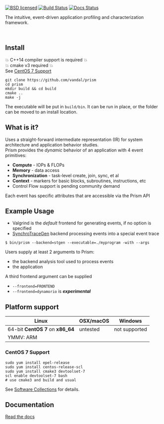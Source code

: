 [![BSD licensed](https://img.shields.io/badge/license-BSD-blue.svg)](./COPYING)
[![Build Status](https://travis-ci.org/vandal/prism.svg?branch=master)](https://travis-ci.org/vandal/prism)
[![Docs Status](https://readthedocs.org/projects/prism/badge)](http://vandal-prism.readthedocs.io/en/latest)

The intuitive, event-driven application profiling and characterization framework.

<br>

## Install
:boom: C++14 compiler support is required :boom:  
:boom: cmake v3 required :boom:  
See [CentOS 7 Support](#centos-7-support)
```
git clone https://github.com/vandal/prism
cd prism
mkdir build && cd build
cmake ..
make -j
```
The executable will be put in `build/bin`. It can be run in place, or the folder can be moved to an install location.

## What is it?

Uses a straight-forward intermediate representation (IR) for system architecture and application behavior studies.  
Prism provides the *dynamic* behavior of an application with 4 event primitives:
* **Compute** - IOPs & FLOPs
* **Memory** - data access
* **Synchronization** - task-level create, join, sync, et al
* **Context** - markers for basic blocks, subroutines, instructions, etc
* Control Flow support is pending community demand

Each event has specific attributes that are accessible via the Prism API

## Example Usage
* Valgrind is the *default* frontend for generating events, if no option is specified
* [SynchroTraceGen](http://vlsi.ece.drexel.edu/index.php?title=SynchroTrace) backend processing events into a special event trace  

`$ bin/prism --backend=stgen --executable=./myprogram -with --args`

Users supply at least 2 arguments to Prism:
* the backend analysis tool used to process events
* the application

A third frontend argument can be supplied
* `--frontend=FRONTEND`
* `--frontend=dynamorio` is **_experimental_**

## Platform support
| Linux                              | OSX/macOS | Windows       |
| ---------------------------------- | --------- | ------------- |
| 64-bit **CentOS 7** on **x86\_64** | untested  | not supported |
| YMMV: ARM                          |           |               |

### CentOS 7 Support
```
sudo yum install epel-release
sudo yum install centos-release-scl
sudo yum install cmake3 devtoolset-7
scl enable devtoolset-7 bash
# use cmake3 and build and usual
```
See [Software Collections](https://www.softwarecollections.org/en/scls/rhscl/devtoolset-7/) for details.

## Documentation
[Read the docs](http://vandal-prism.readthedocs.io/en/latest)
